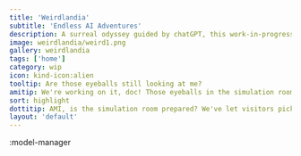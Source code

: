 ```yaml
---
title: 'Weirdlandia'
subtitle: 'Endless AI Adventures'
description: A surreal odyssey guided by chatGPT, this work-in-progress promises to whisk you away to far-flung corners of absurdity and wonder.
image: weirdlandia/weird1.png
gallery: weirdlandia
tags: ['home']
category: wip
icon: kind-icon:alien
tooltip: Are those eyeballs still looking at me?
amitip: We're working on it, doc! Those eyeballs in the simulation room are so creepy though. One of them keeps looking at me.
sort: highlight
dottitip: AMI, is the simulation room prepared? We've let visitors pick items but we haven't given them anything to do with them.
layout: 'default'
---
```


:model-manager
